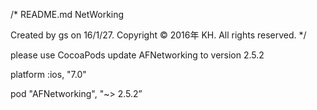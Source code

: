 /* 
  README.md
  NetWorking

  Created by gs on 16/1/27.
  Copyright © 2016年 KH. All rights reserved.
*/

please use CocoaPods update AFNetworking to version 2.5.2

platform :ios, "7.0"

pod "AFNetworking", "~> 2.5.2”
